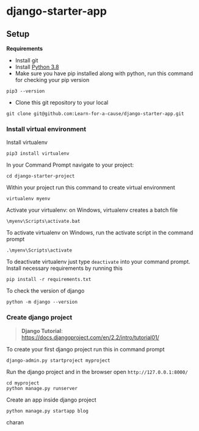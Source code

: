# django-starter-app

## Setup

**Requirements**
  * Install git
  * Install [Python 3.8](https://www.python.org/downloads/windows/)  
  * Make sure you have pip installed along with python, run this command for checking your pip version
  ```
  pip3 --version
  ```
  * Clone this git repository to your local
  ```
  git clone git@github.com:Learn-for-a-cause/django-starter-app.git
  ```
### Install virtual environment
Install virtualenv
  
```
pip3 install virtualenv
```
In your Command Prompt navigate to your project:
```
cd django-starter-project
```
Within your project run this command to create virtual environment
```
virtualenv myenv
```
Activate your virtualenv: on Windows, virtualenv creates a batch file
```
\myenv\Scripts\activate.bat
```
To activate virtualenv on Windows, run the activate script in the command prompt
```
.\myenv\Scripts\activate
```
To deactivate virtualenv just type `deactivate` into your command prompt. Install necessary requirements by running this
```
pip install -r requirements.txt 
```
To check the version of django
```
python -m django --version
```
### Create django project
> **Django Tutorial**: https://docs.djangoproject.com/en/2.2/intro/tutorial01/

To create your first django project run this in command prompt
```
django-admin.py startproject myproject
```
Run the django project and in the browser open `http://127.0.0.1:8000/`
```
cd myproject
python manage.py runserver
```
Create an app inside django project
```
python manage.py startapp blog
```
charan